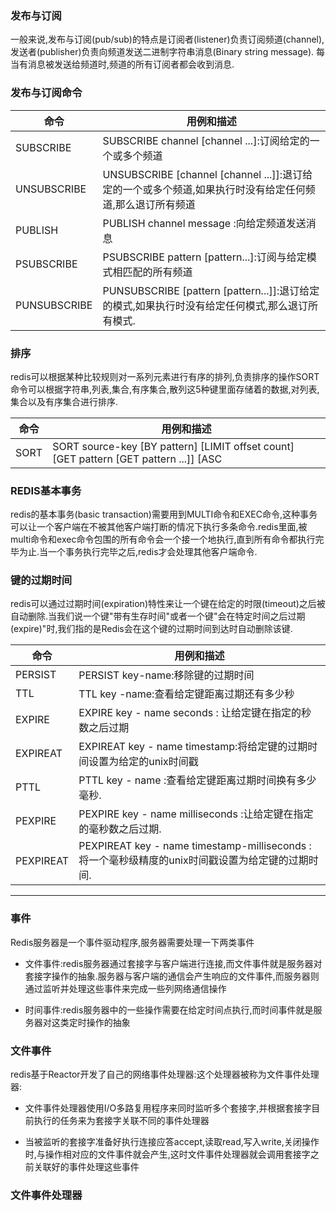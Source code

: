 ### 发布与订阅

一般来说,发布与订阅(pub/sub)的特点是订阅者(listener)负责订阅频道(channel),发送者(publisher)负责向频道发送二进制字符串消息(Binary string message). 每当有消息被发送给频道时,频道的所有订阅者都会收到消息.

### 发布与订阅命令

命令 | 用例和描述
--- | --- |
SUBSCRIBE | SUBSCRIBE channel [channel ...]:订阅给定的一个或多个频道
UNSUBSCRIBE | UNSUBSCRIBE [channel [channel ...]]:退订给定的一个或多个频道,如果执行时没有给定任何频道,那么退订所有频道
PUBLISH | PUBLISH channel message :向给定频道发送消息
PSUBSCRIBE |PSUBSCRIBE pattern [pattern...]:订阅与给定模式相匹配的所有频道
PUNSUBSCRIBE | PUNSUBSCRIBE [pattern [pattern...]]:退订给定的模式,如果执行时没有给定任何模式,那么退订所有模式.

### 排序

redis可以根据某种比较规则对一系列元素进行有序的排列,负责排序的操作SORT命令可以根据字符串,列表,集合,有序集合,散列这5种键里面存储着的数据,对列表,集合以及有序集合进行排序.

命令 | 用例和描述
--- | --- |
SORT | SORT source-key [BY pattern] [LIMIT offset count] [GET pattern [GET pattern ...]] [ASC|DESC] [ALPHA] [STORE dest-key]:根据给定的选项,对输入列表,集合或者有序集合进行排序,然后返回或者存储排序的结果.

### REDIS基本事务

redis的基本事务(basic transaction)需要用到MULTI命令和EXEC命令,这种事务可以让一个客户端在不被其他客户端打断的情况下执行多条命令.redis里面,被multi命令和exec命令包围的所有命令会一个接一个地执行,直到所有命令都执行完毕为止.当一个事务执行完毕之后,redis才会处理其他客户端命令.

### 键的过期时间

redis可以通过过期时间(expiration)特性来让一个键在给定的时限(timeout)之后被自动删除.当我们说一个键"带有生存时间"或者一个键"会在特定时间之后过期(expire)"时,我们指的是Redis会在这个键的过期时间到达时自动删除该键.

命令 | 用例和描述
--- | --- |
PERSIST | PERSIST key-name:移除键的过期时间
TTL | TTL key -name:查看给定键距离过期还有多少秒
EXPIRE | EXPIRE key - name seconds : 让给定键在指定的秒数之后过期
EXPIREAT | EXPIREAT key - name timestamp:将给定键的过期时间设置为给定的unix时间戳
PTTL | PTTL key - name :查看给定键距离过期时间换有多少毫秒.
PEXPIRE | PEXPIRE key - name milliseconds :让给定键在指定的毫秒数之后过期.
PEXPIREAT | PEXPIREAT key - name timestamp-milliseconds :将一个毫秒级精度的unix时间戳设置为给定键的过期时间.

---------
### 事件

Redis服务器是一个事件驱动程序,服务器需要处理一下两类事件

- 文件事件:redis服务器通过套接字与客户端进行连接,而文件事件就是服务器对套接字操作的抽象.服务器与客户端的通信会产生响应的文件事件,而服务器则通过监听并处理这些事件来完成一些列网络通信操作


- 时间事件:redis服务器中的一些操作需要在给定时间点执行,而时间事件就是服务器对这类定时操作的抽象


### 文件事件

redis基于Reactor开发了自己的网络事件处理器:这个处理器被称为文件事件处理器:

- 文件事件处理器使用I/O多路复用程序来同时监听多个套接字,并根据套接字目前执行的任务来为套接字关联不同的事件处理器

- 当被监听的套接字准备好执行连接应答accept,读取read,写入write,关闭操作时,与操作相对应的文件事件就会产生,这时文件事件处理器就会调用套接字之前关联好的事件处理这些事件


### 文件事件处理器
